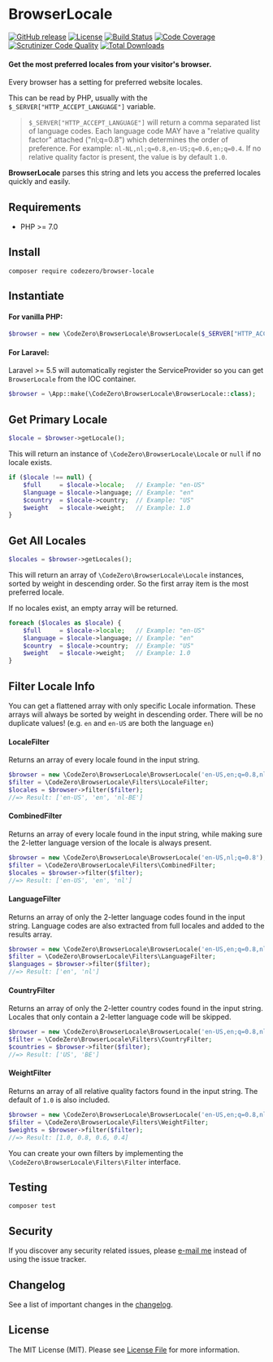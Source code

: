 # BrowserLocale

[![GitHub release](https://img.shields.io/github/release/codezero-be/browser-locale.svg)]()
[![License](https://img.shields.io/packagist/l/codezero/browser-locale.svg)]()
[![Build Status](https://scrutinizer-ci.com/g/codezero-be/browser-locale/badges/build.png?b=master)](https://scrutinizer-ci.com/g/codezero-be/browser-locale/build-status/master)
[![Code Coverage](https://scrutinizer-ci.com/g/codezero-be/browser-locale/badges/coverage.png?b=master)](https://scrutinizer-ci.com/g/codezero-be/browser-locale/?branch=master)
[![Scrutinizer Code Quality](https://scrutinizer-ci.com/g/codezero-be/browser-locale/badges/quality-score.png?b=master)](https://scrutinizer-ci.com/g/codezero-be/browser-locale/?branch=master)
[![Total Downloads](https://img.shields.io/packagist/dt/codezero/browser-locale.svg)](https://packagist.org/packages/codezero/browser-locale)

#### Get the most preferred locales from your visitor's browser.

Every browser has a setting for preferred website locales.

This can be read by PHP, usually with the `$_SERVER["HTTP_ACCEPT_LANGUAGE"]` variable.

> `$_SERVER["HTTP_ACCEPT_LANGUAGE"]` will return a comma separated list of language codes. Each language code MAY have a "relative quality factor" attached ("nl;q=0.8") which determines the order of preference. For example: `nl-NL,nl;q=0.8,en-US;q=0.6,en;q=0.4`. If no relative quality factor is present, the value is by default `1.0`.

**BrowserLocale** parses this string and lets you access the preferred locales quickly and easily.


##  Requirements

- PHP >= 7.0

## Install

```
composer require codezero/browser-locale
```

## Instantiate

#### For vanilla PHP:

``` php
$browser = new \CodeZero\BrowserLocale\BrowserLocale($_SERVER["HTTP_ACCEPT_LANGUAGE"]);
```

#### For Laravel:

Laravel >= 5.5 will automatically register the ServiceProvider so you can get `BrowserLocale` from the IOC container.

```php
$browser = \App::make(\CodeZero\BrowserLocale\BrowserLocale::class);
```

## Get Primary Locale

``` php
$locale = $browser->getLocale();
```

This will return an instance of `\CodeZero\BrowserLocale\Locale` or `null` if no locale exists.

``` php
if ($locale !== null) {
    $full     = $locale->locale;   // Example: "en-US"
    $language = $locale->language; // Example: "en"
    $country  = $locale->country;  // Example: "US"
    $weight   = $locale->weight;   // Example: 1.0
}
```

## Get All Locales

```php
$locales = $browser->getLocales();
```

This will return an array of `\CodeZero\BrowserLocale\Locale` instances, sorted by weight in descending order. So the first array item is the most preferred locale.

If no locales exist, an empty array will be returned.

``` php
foreach ($locales as $locale) {
    $full     = $locale->locale;   // Example: "en-US"
    $language = $locale->language; // Example: "en"
    $country  = $locale->country;  // Example: "US"
    $weight   = $locale->weight;   // Example: 1.0  
}
```

## Filter Locale Info

You can get a flattened array with only specific Locale information. These arrays will always be sorted by weight in descending order. There will be no duplicate values! (e.g. `en` and `en-US` are both the language `en`)

#### LocaleFilter

Returns an array of every locale found in the input string.

``` php
$browser = new \CodeZero\BrowserLocale\BrowserLocale('en-US,en;q=0.8,nl-NL;q=0.6');
$filter = \CodeZero\BrowserLocale\Filters\LocaleFilter;
$locales = $browser->filter($filter);
//=> Result: ['en-US', 'en', 'nl-BE']
```

#### CombinedFilter

Returns an array of every locale found in the input string, while making sure the 2-letter language version of the locale is always present.

``` php
$browser = new \CodeZero\BrowserLocale\BrowserLocale('en-US,nl;q=0.8');
$filter = \CodeZero\BrowserLocale\Filters\CombinedFilter;
$locales = $browser->filter($filter);
//=> Result: ['en-US', 'en', 'nl']
```

#### LanguageFilter

Returns an array of only the 2-letter language codes found in the input string. Language codes are also extracted from full locales and added to the results array.

``` php
$browser = new \CodeZero\BrowserLocale\BrowserLocale('en-US,en;q=0.8,nl-NL;q=0.6');
$filter = \CodeZero\BrowserLocale\Filters\LanguageFilter;
$languages = $browser->filter($filter);
//=> Result: ['en', 'nl']
```

#### CountryFilter

Returns an array of only the 2-letter country codes found in the input string. Locales that only contain a 2-letter language code will be skipped.

``` php
$browser = new \CodeZero\BrowserLocale\BrowserLocale('en-US,en;q=0.8,nl-NL;q=0.6,nl;q=0.4');
$filter = \CodeZero\BrowserLocale\Filters\CountryFilter;
$countries = $browser->filter($filter);
//=> Result: ['US', 'BE']
```

#### WeightFilter

Returns an array of all relative quality factors found in the input string. The default of `1.0` is also included.

``` php
$browser = new \CodeZero\BrowserLocale\BrowserLocale('en-US,en;q=0.8,nl-NL;q=0.6,nl;q=0.4');
$filter = \CodeZero\BrowserLocale\Filters\WeightFilter;
$weights = $browser->filter($filter);
//=> Result: [1.0, 0.8, 0.6, 0.4]
```

You can create your own filters by implementing the `\CodeZero\BrowserLocale\Filters\Filter` interface.

## Testing

``` 
composer test
```

## Security

If you discover any security related issues, please [e-mail me](mailto:ivan@codezero.be) instead of using the issue tracker.

## Changelog

See a list of important changes in the [changelog](CHANGELOG.md).

## License

The MIT License (MIT). Please see [License File](LICENSE.md) for more information.
